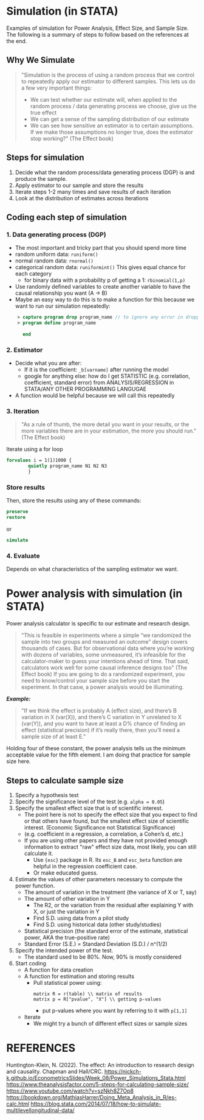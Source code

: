 # Simulation (in STATA)
Examples of simulation for Power Analysis, Effect Size, and Sample Size.
The following is a summary of steps to follow based on the references at the end.

## Why We Simulate
> "Simulation is the process of using a random process that we control to repeatedly apply our estimator to different samples. This lets us do a few very important things:
>	- We can test whether our estimate will, when applied to the random process / data generating process we choose, give us the true effect
>	- We can get a sense of the sampling distribution of our estimate
>	- We can see how sensitive an estimator is to certain assumptions. If we make those assumptions no longer true, does the estimator stop working?" (The Effect book)

## Steps for simulation

1) Decide what the random process/data generating process (DGP) is and produce the sample. 
2) Apply estimator to our sample and store the results
3) Iterate steps 1-2 many times and save results of each iteration
4) Look at the distribution of estimates across iterations

## Coding each step of simulation

### 1. Data generating process (DGP)
- The most important and tricky part that you should spend more time
- random uniform data: ``` runiform() ```
- normal random data: ``` rnormal() ```
- categorical random data: ``` runiformint() ``` This gives equal chance for each category
	- for binary data with a probability p of getting a 1: ``` rbinomial(1,p) ```
- Use randomly defined variables to create another variable to have the causal relationship you want (A -> B)
- Maybe an easy way to do this is to make a function for this because we want to run our simulation repeatedly:
``` stata
	> capture program drop program_name // to ignore any error in dropping
	> program define program_name
  
	  end
```

### 2. Estimator 
- Decide what you are after:
	- If it is the coefficient: ``` _b[varname] ``` after running the model
	- google for anything else: how do I get STATISTIC (e.g. correlation, coefficient, standard error) from ANALYSIS/REGRESSION in STATA/ANY OTHER PROGRAMMING LANGUGAE
- A function would be helpful because we will call this repeatedly  

### 3. Iteration 
> "As a rule of thumb, the more detail you want in your results, or the more variables there are in your estimation, the more you should run." (The Effect book)

Iterate using a for loop 
```stata
forvalues i = 1(1)1000 { 
		quietly program_name N1 N2 N3
		}
```	
### Store results 
Then, store the results using any of these commands:
```stata
preserve
restore
```
or
```stata
simulate 
```

### 4. Evaluate
Depends on what characteristics of the sampling estimator we want.

# Power analysis with simulation (in STATA)
Power analysis calculator is specific to our estimate and research design. 
> "This is feasible in experiments where a simple “we randomized the sample into two groups and measured an outcome” design covers thousands of cases. But for observational data where you’re working with dozens of variables, some unmeasured, it’s infeasible for the calculator-maker to guess your intentions ahead of time. That said, calculators work well for some causal inference designs too" (The Effect book)
If you are going to do a randomized experiment, you need to know/control your sample size before you start the experiment. In that casw, a power analysis would be illuminating. 

***Example:***
> "If we think the effect is probably A (effect size), and there’s B variation in X (var(X)), and there’s C variation in Y unrelated to X (var(Y)), and you want to have at least a D% chance of finding an effect (statistical precision) if it’s really there, then you’ll need a sample size of at least E."

Holding four of these constant, the power analysis tells us the minimum acceptable value for the fifth element. I am doing that practice for sample size here. 
## Steps to calculate sample size
1) Specify a hypothesis test 
2) Specify the significance level of the test (e.g. ```alpha = 0.05```)
3) Specify the smallest effect size that is of scientific interest.
	* The point here is not to specify the effect size that you expect to find or that others have found, but the smallest effect size of scientific interest. (Economic Significance not Statistical Significance)
	* (e.g. coefficient in a regression, a correlation, a Cohen’s d, etc.)
	* If you are using other papers and they have not provided enough information to extract "raw" effect size data, most likely, you can still calculate it. 
		- Use ```{esc}``` package in R. Its ```esc_B``` and ```esc_beta``` function are helpful in the regression coefficient case. 
		- Or make educated guess. 
4) Estimate the values of other parameters necessary to compute the power function. 
	* The amount of variation in the treatment (the variance of X or T, say)
	* The amount of other variation in Y 
		* The R2, or the variation from the residual after explaining Y with X, or just the variation in Y
		* Find S.D. using data from a pilot study
		* Find S.D. using historical data (other study/studies)
	* Statistical precision (the standard error of the estimate, 
	  statistical power, AKA the true-positive rate)
	* Standard Error (S.E.) = Standard Deviation (S.D.) / n^(1/2)
5) Specify the intended power of the test. 
	* The standard used to be 80%. Now, 90% is mostly considered 
6) Start coding 
	* A function for data creation
	* A function for estimation and storing results
		* Pull statistical power using: 
			```
			matrix R = r(table) \\ matrix of results
			matrix p = R["pvalue", "X"] \\ getting p-values
			```
			* put p-values where you want by referring to it with ```p[1,1]```
	* Iterate
		* We might try a bunch of different effect sizes or sample sizes
		
# REFERENCES
Huntington-Klein, N. (2022). The effect: An introduction to research design and causality. Chapman and Hall/CRC.
https://nickch-k.github.io/EconometricsSlides/Week_08/Power_Simulations_Stata.html
https://www.theanalysisfactor.com/5-steps-for-calculating-sample-size/
https://www.youtube.com/watch?v=szNkh8Z7Op8
https://bookdown.org/MathiasHarrer/Doing_Meta_Analysis_in_R/es-calc.html
https://blog.stata.com/2014/07/18/how-to-simulate-multilevellongitudinal-data/
